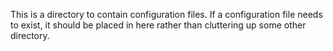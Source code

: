 This is a directory to contain configuration files. If a configuration file needs to exist, 
it should be placed in here rather than cluttering up some other directory.
